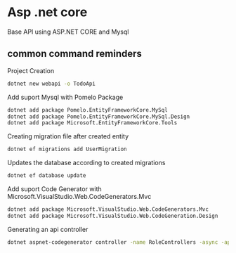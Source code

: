 # Asp .net core

Base API using ASP.NET CORE and Mysql

## common command reminders

Project Creation

```bash
dotnet new webapi -o TodoApi
```

Add suport Mysql with Pomelo Package

```bash
dotnet add package Pomelo.EntityFrameworkCore.MySql
dotnet add package Pomelo.EntityFrameworkCore.MySql.Design
dotnet add package Microsoft.EntityFrameworkCore.Tools
```

Creating migration file after created entity

```bash
dotnet ef migrations add UserMigration
```

Updates the database according to created migrations

```bash
dotnet ef database update
```

Add suport Code Generator with  Microsoft.VisualStudio.Web.CodeGenerators.Mvc

```bash
dotnet add package Microsoft.VisualStudio.Web.CodeGenerators.Mvc
dotnet add package Microsoft.VisualStudio.Web.CodeGeneration.Design
```
Generating an api controller

```bash
dotnet aspnet-codegenerator controller -name RoleControllers -async -api -m Role -dc AppDbContext -outDir Controllers -namespace Base.Controllers
```
